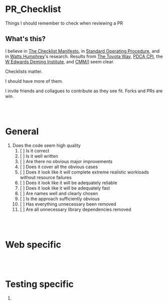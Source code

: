 # PR_Checklist
Things I should remember to check when reviewing a PR

## What's this?
I believe in [The Checklist Manifesto](https://www.amazon.com/dp/B0030V0PEW/ref=dp-kindle-redirect?_encoding=UTF8&btkr=1), in [Standard Operating Procedure](https://en.wikipedia.org/wiki/Standard_operating_procedure), and in [Watts Humphrey](https://www.sei.cmu.edu/about/leadership/display.cfm?customel_datapageid_2623=3005)'s research.  Results from [The Toyota Way](https://en.wikipedia.org/wiki/The_Toyota_Way), [PDCA CPI](https://www.army.mil/article/41051/continuous_process_improvement), the [W Edwards Deming Institute](https://deming.org/), and [CMM/I](https://en.wikipedia.org/wiki/Capability_Maturity_Model_Integration) seem clear.

Checklists matter.

I should have more of them.

I invite friends and collagues to contribute as they see fit.  Forks and PRs are win.

<br/><br/>
# General
1. Does the code seem high quality
    1. [ ] Is it correct
    1. [ ] Is it well written
    1. [ ] Are there no obvious major improvements
    1. [ ] Does it cover all the obvious cases
    1. [ ] Does it look like it will complete extreme realistic workloads without resource failures
    1. [ ] Does it look like it will be adequately reliable
    1. [ ] Does it look like it will be adequately fast
    1. [ ] Are names well and clearly chosen
    1. [ ] Is the approach sufficiently obvious
    1. [ ] Has everything unnecessary been removed
    1. [ ] Are all unnecessary library dependencies removed

<br/><br/>
# Web specific

<br/><br/>
# Testing specific
1. 
